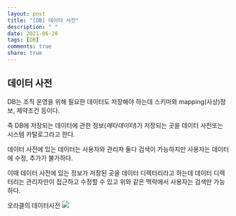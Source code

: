 ```yaml
---
layout: post
title: "[DB] 데이터 사전"
description: " "
date: 2021-06-28
tags: [DB]
comments: true
share: true
---
```



## 데이터 사전

DB는 조직 운영을 위해 필요한 데이터도 저장해야 하는데 스키마와 mapping(사상)정보, 제약조건 등이다.

즉 DB에 저장되는 데이터에 관한 정보(_메타데이터_)가 저장되는 곳을 데이터 사전또는 시스템 카탈로그라고 한다.

데이터 사전에 있는 데이터는 사용자와 관리자 둘다 검색이 가능하지만 사용자는 데이터에 수정, 추가가 불가하다.

이때 데이터 사전에 있는 정보가 저장된 곳을 데이터 디렉터리라고 하는데 데이터 디렉터리는 관리자만이 접근하고 수정할 수 있고 위와 같은 맥락에서 사용자는 검색만 가능하다.

오라클의 데이터사전
<img src="https://t1.daumcdn.net/cfile/tistory/241F43455652EA1527">

